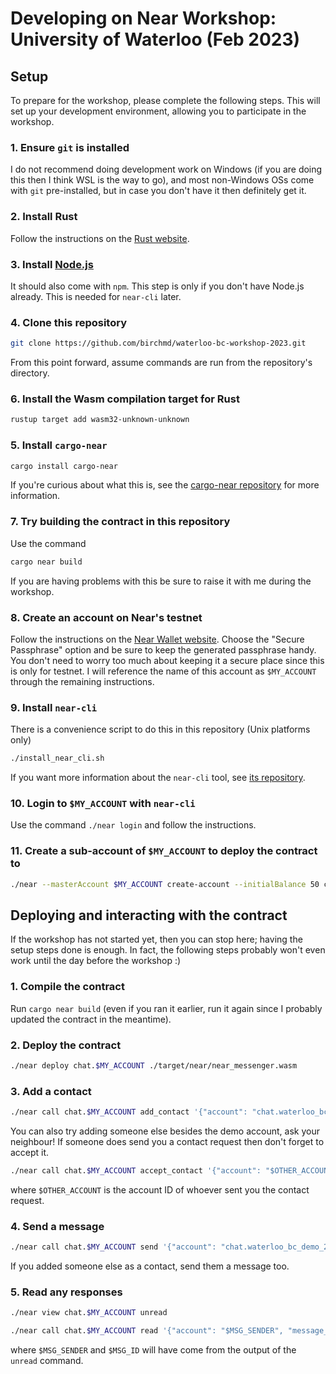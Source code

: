 # Developing on Near Workshop: University of Waterloo (Feb 2023)

## Setup

To prepare for the workshop, please complete the following steps.
This will set up your development environment, allowing you to participate in the workshop.

### 1. Ensure `git` is installed

I do not recommend doing development work on Windows (if you are doing this then I think WSL is the way to go), and most non-Windows OSs come with `git` pre-installed, but in case you don't have it then definitely get it.

### 2. Install Rust

Follow the instructions on the [Rust website](https://www.rust-lang.org/tools/install).

### 3. Install [Node.js](https://nodejs.org/en/)

It should also come with `npm`. This step is only if you don't have Node.js already. This is needed for `near-cli` later.

### 4. Clone this repository

```sh
git clone https://github.com/birchmd/waterloo-bc-workshop-2023.git
```

From this point forward, assume commands are run from the repository's directory.

### 6. Install the Wasm compilation target for Rust

```sh
rustup target add wasm32-unknown-unknown
```

### 5. Install `cargo-near`

```sh
cargo install cargo-near
```

If you're curious about what this is, see the [cargo-near repository](https://github.com/near/cargo-near) for more information.


### 7. Try building the contract in this repository
Use the command
```sh
cargo near build
```

If you are having problems with this be sure to raise it with me during the workshop.

### 8. Create an account on Near's testnet

Follow the instructions on the [Near Wallet website](https://wallet.testnet.near.org/create). Choose the "Secure Passphrase" option and be sure to keep the generated passphrase handy. You don't need to worry too much about keeping it a secure place since this is only for testnet. I will reference the name of this account as `$MY_ACCOUNT` through the remaining instructions.

### 9. Install `near-cli`

There is a convenience script to do this in this repository (Unix platforms only)

```sh
./install_near_cli.sh
```

If you want more information about the `near-cli` tool, see [its repository](https://github.com/near/near-cli).

### 10. Login to `$MY_ACCOUNT` with `near-cli`

Use the command `./near login` and follow the instructions.

### 11. Create a sub-account of `$MY_ACCOUNT` to deploy the contract to

```sh
./near --masterAccount $MY_ACCOUNT create-account --initialBalance 50 chat.$MY_ACCOUNT
```

## Deploying and interacting with the contract

If the workshop has not started yet, then you can stop here; having the setup steps done is enough.
In fact, the following steps probably won't even work until the day before the workshop :)

### 1. Compile the contract

Run `cargo near build` (even if you ran it earlier, run it again since I probably updated the contract in the meantime).

### 2. Deploy the contract

```sh
./near deploy chat.$MY_ACCOUNT ./target/near/near_messenger.wasm
```

### 3. Add a contact

```sh
./near call chat.$MY_ACCOUNT add_contact '{"account": "chat.waterloo_bc_demo_2023.testnet"}' --deposit 1
```

You can also try adding someone else besides the demo account, ask your neighbour!
If someone does send you a contact request then don't forget to accept it.

```sh
./near call chat.$MY_ACCOUNT accept_contact '{"account": "$OTHER_ACCOUNT"}' --deposit 1
```

where `$OTHER_ACCOUNT` is the account ID of whoever sent you the contact request.

### 4. Send a message

```sh
./near call chat.$MY_ACCOUNT send '{"account": "chat.waterloo_bc_demo_2023.testnet", "message": "Hello, Near!"}' --deposit 1
```

If you added someone else as a contact, send them a message too.

### 5. Read any responses

```sh
./near view chat.$MY_ACCOUNT unread
```

```sh
./near call chat.$MY_ACCOUNT read '{"account": "$MSG_SENDER", "message_id": "$MSG_ID"}'
```

where `$MSG_SENDER` and `$MSG_ID` will have come from the output of the `unread` command.
